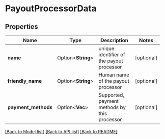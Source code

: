 # PayoutProcessorData

## Properties

Name | Type | Description | Notes
------------ | ------------- | ------------- | -------------
**name** | Option<**String**> | unique identifier of the payout processor | [optional]
**friendly_name** | Option<**String**> | Human name of the payout processor | [optional]
**payment_methods** | Option<**Vec<String>**> | Supported, payment methods by this processor | [optional]

[[Back to Model list]](../README.md#documentation-for-models) [[Back to API list]](../README.md#documentation-for-api-endpoints) [[Back to README]](../README.md)


